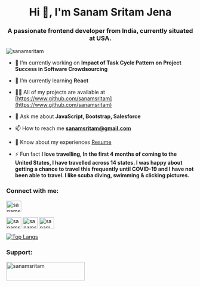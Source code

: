 <h1 align="center">Hi 👋, I'm Sanam Sritam Jena</h1>
<h3 align="center">A passionate frontend developer from India, currently situated at USA.</h3>

<p align="left"> <img src="https://komarev.com/ghpvc/?username=sanamsritam&label=Profile%20views&color=0e75b6&style=flat" alt="sanamsritam" /> </p>

- 🔭 I’m currently working on **Impact of Task Cycle Pattern on Project Success in Software Crowdsourcing**

- 🌱 I’m currently learning **React**

- 👨‍💻 All of my projects are available at [https://www.github.com/sanamsritam](https://www.github.com/sanamsritam)

- 💬 Ask me about **JavaScript, Bootstrap, Salesforce**

- 📫 How to reach me **sanamsritam@gmail.com**

- 📄 Know about my experiences [Resume](https://drive.google.com/file/d/18S4m3dX4AxykItXRVI5J931mnIpLmHna/view?usp=sharing)

- ⚡ Fun fact **I love travelling, In the first 4 months of coming to the United States, I have travelled across 14 states. I was happy about getting a chance to travel this frequently until COVID-19 and I have not been able to travel. I like scuba diving, swimming & clicking pictures.**

<h3 align="left">Connect with me:</h3>
<p align="left">
<a href="https://twitter.com/sanamsritam" target="blank"><img align="center" src="https://cdn.jsdelivr.net/npm/simple-icons@3.0.1/icons/twitter.svg" alt="sanamsritam" height="30" width="40" /></a>

<a href="https://linkedin.com/in/sanamsritam" target="blank"><img align="center" src="https://img.shields.io/badge/LinkedIn-0077B5?style=for-the-badge&logo=linkedin&logoColor=white" alt="sanamsritam" height="30" width="40" /></a>
<a href="https://fb.com/sanamsritam" target="blank"><img align="center" src="https://cdn.jsdelivr.net/npm/simple-icons@3.0.1/icons/facebook.svg" alt="sanamsritam" height="30" width="40" /></a>
<a href="https://instagram.com/sanam_sritam" target="blank"><img align="center" src="https://cdn.jsdelivr.net/npm/simple-icons@3.0.1/icons/instagram.svg" alt="sanam_sritam" height="30" width="40" /></a>
</p>

[![Top Langs](https://github-readme-stats.vercel.app/api/top-langs/?username=sanamsritam&layout=compact)](https://github.com/anuraghazra/github-readme-stats)

<h3 align="left">Support:</h3>
<p><a href="https://www.buymeacoffee.com/sanamsritam"> <img align="left" src="https://cdn.buymeacoffee.com/buttons/v2/default-yellow.png" height="50" width="210" alt="sanamsritam" /></a></p><br><br>
